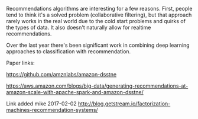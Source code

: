 Recommendations algorithms are interesting for a few reasons. First, people tend to think it's a solved problem (collaborative filtering), but that approach rarely works in the real world due to the cold start problems and quirks of the types of data. It also doesn't naturally allow for realtime recommendations.

Over the last year there's been significant work in combining deep learning approaches to classification with recommendation.

Paper links:

https://github.com/amznlabs/amazon-dsstne

https://aws.amazon.com/blogs/big-data/generating-recommendations-at-amazon-scale-with-apache-spark-and-amazon-dsstne/

Link added mike 2017-02-02 http://blog.getstream.io/factorization-machines-recommendation-systems/
